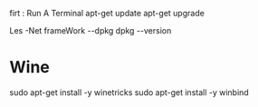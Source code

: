 firt : Run A Terminal 
apt-get update
apt-get upgrade

Les -Net frameWork --dpkg
dpkg --version

# Wine
sudo apt-get install -y winetricks
sudo apt-get install -y winbind
